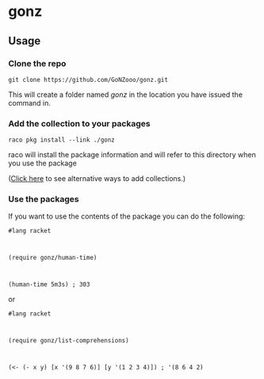 # gonz

## Usage

### Clone the repo

`git clone https://github.com/GoNZooo/gonz.git`

This will create a folder named *gonz* in the location you have issued the command in.

### Add the collection to your packages

`raco pkg install --link ./gonz`

raco will install the package information and will refer to this directory when you use the package

([Click here](http://docs.racket-lang.org/guide/module-basics.html?q=collections#%28part._link-collection%29) to see alternative ways to add collections.)

### Use the packages

If you want to use the contents of the package you can do the following:

<code>#lang racket

(require gonz/human-time)

(human-time 5m3s) ; 303</code>

or

<code>#lang racket

(require gonz/list-comprehensions)

(<- (- x y) [x '(9 8 7 6)] [y '(1 2 3 4)]) ; '(8 6 4 2)
</code>
